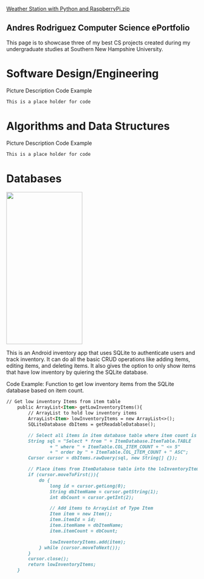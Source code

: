 [Weather Station with Python and RaspberryPi.zip](https://github.com/Ar64/CS-ePortfolio/files/6268387/Weather.Station.with.Python.and.RaspberryPi.zip)
## Andres Rodriguez Computer Science ePortfolio

This page is to showcase three of my best CS projects created during my undergraduate studies at Southern New Hampshire University.

# Software Design/Engineering
Picture
Description
Code Example
```markdown
This is a place holder for code
```
# Algorithms and Data Structures
Picture
Description
Code Example
```markdown
This is a place holder for code
```
# Databases

<img src="https://github.com/Ar64/CS-ePortfolio/blob/gh-pages/AndroidInventoryApp%20Screenshots/Grid%20with%20items.png" width="200" height="400"/>

This is an Android inventory app that uses SQLite to authenticate users and track inventory. It can do 
all the basic CRUD operations like adding items, editing items, and deleting items. It also gives the option to 
only show items that have low inventory by quiering the SQLite database.

Code Example: Function to get low inventory items from the SQLite database based on item count.

```markdown
// Get low inventory Items from item table
    public ArrayList<Item> getLowInventoryItems(){
        // ArrayList to hold low inventory items
        ArrayList<Item> lowInventoryItems = new ArrayList<>();
        SQLiteDatabase dbItems = getReadableDatabase();

        // Select all items in item database table where item count is less than or equal to 5
        String sql = "Select * from " + ItemDatabase.ItemTable.TABLE
                + " where " + ItemTable.COL_ITEM_COUNT + " <= 5"
                + " order by " + ItemTable.COL_ITEM_COUNT + " ASC";
        Cursor cursor = dbItems.rawQuery(sql, new String[] {});

        // Place items from ItemDatabase table into the loInventoryItems ArrayList
        if (cursor.moveToFirst()){
            do {
                long id = cursor.getLong(0);
                String dbItemName = cursor.getString(1);
                int dbCount = cursor.getInt(2);

                // Add items to ArrayList of Type Item
                Item item = new Item();
                item.itemId = id;
                item.itemName = dbItemName;
                item.itemCount = dbCount;

                lowInventoryItems.add(item);
            } while (cursor.moveToNext());
        }
        cursor.close();
        return lowInventoryItems;
    }
```

